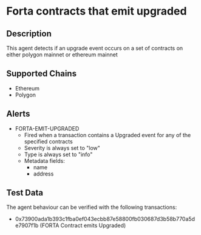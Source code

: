 # Forta contracts that emit upgraded

## Description

This agent detects if an upgrade event occurs on a set of contracts on either polygon mainnet or ethereum mainnet

## Supported Chains

- Ethereum
- Polygon

## Alerts

- FORTA-EMIT-UPGRADED
  - Fired when a transaction contains a Upgraded event for any of the specified contracts
  - Severity is always set to "low"
  - Type is always set to "info"
  - Metadata fields:
    - name
    - address

## Test Data

The agent behaviour can be verified with the following transactions:

- 0x73900ada1b393c1fba0ef043ecbb87e58800fb030687d3b58b770a5de7907f1b (FORTA Contract emits Upgraded)
